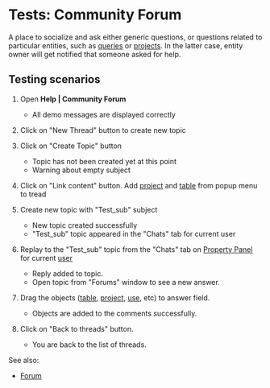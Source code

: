 <!-- TITLE: Tests: Community Forum -->
<!-- SUBTITLE: -->

# Tests: Community Forum

A place to socialize and ask either generic questions, or questions related to particular entities, such as 
[queries](../access/data-query.md) or [projects](../overview/project.md). 
In the latter case, entity owner will get notified that someone asked for help.

## Testing scenarios

1. Open **Help | Community Forum**
   * All demo messages are displayed correctly

1. Click on "New Thread" button to create new topic 

1. Click on "Create Topic" button
   * Topic has not been created yet at this point
   * Warning about empty subject

1. Click on "Link content" button. Add [project](../overview/project.md) and [table](../overview/table.md) from popup menu to tread

1. Create new topic with "Test_sub" subject
   * New topic created successfully
   * "Test_sub" topic appeared in the "Chats" tab for current user

1. Replay to the "Test_sub" topic from the "Chats" tab on [Property Panel](../overview/property-panel.md) for current 
   [user](../govern/user.md)
   * Reply added to topic. 
   * Open topic from "Forums" window to see a new answer.

1. Drag the objects ([table](../overview/table.md), [project](../overview/project.md), [use](../govern/user.md), etc) 
   to answer field.
   * Objects are added to the comments successfully.
1. Click on "Back to threads" button.
   * You are back to the list of threads.

See also: 
  * [Forum](forum.md)
 